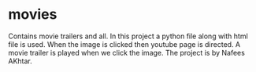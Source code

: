 # movies
Contains movie trailers and all.
In this project a python file along with html file is used.
When the image is clicked then youtube page is directed.
A movie trailer is played when we click the image.
The project is by 
                  Nafees AKhtar.
